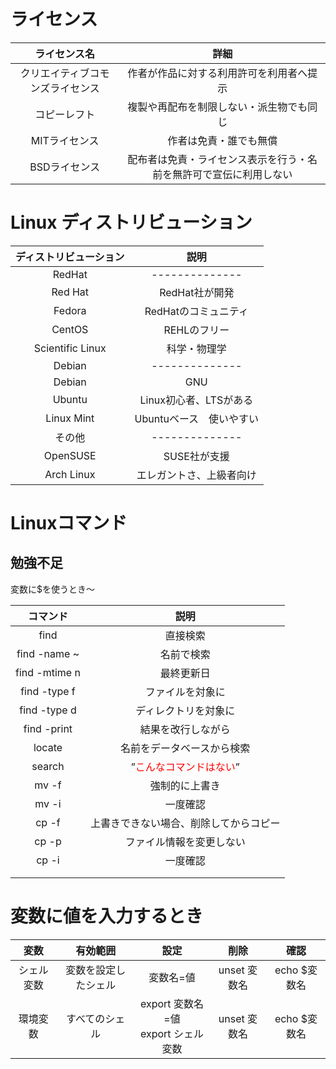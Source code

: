 # ライセンス

|ライセンス名|詳細|
|:---:|:---:|
|クリエイティブコモンズライセンス|作者が作品に対する利用許可を利用者へ提示|
|コピーレフト|複製や再配布を制限しない・派生物でも同じ|
|MITライセンス|作者は免責・誰でも無償|
|BSDライセンス|配布者は免責・ライセンス表示を行う・名前を無許可で宣伝に利用しない|

# Linux ディストリビューション

|ディストリビューション|説明|
|:---:|:---:|
|RedHat|--------------|
|Red Hat|RedHat社が開発|
|Fedora|RedHatのコミュニティ|
|CentOS|REHLのフリー|
|Scientific Linux|科学・物理学|
|Debian|--------------|
|Debian|GNU|
|Ubuntu|Linux初心者、LTSがある|
|Linux Mint|Ubuntuベース　使いやすい|
|その他|--------------|
|OpenSUSE|SUSE社が支援|
|Arch Linux|エレガントさ、上級者向け|

# Linuxコマンド

## 勉強不足
変数に$を使うとき～

|コマンド|説明|
|:---:|:---:|
|find|直接検索|
|find -name ~|名前で検索|
|find -mtime n|最終更新日|
|find -type f|ファイルを対象に|
|find -type d|ディレクトリを対象に|
|find -print|結果を改行しながら|
|locate|名前をデータベースから検索|
|search|”<span style="color: red; ">こんなコマンドはない</span>”|
|mv -f|強制的に上書き|
|mv -i|一度確認|
|cp -f|上書きできない場合、削除してからコピー|
|cp -p|ファイル情報を変更しない|
|cp -i|一度確認|
|||
|||

# 変数に値を入力するとき
|変数|有効範囲|設定|削除|確認|
|:---:|:---:|:---:|:---:|:---:|
|シェル変数|変数を設定したシェル|変数名=値|unset 変数名|echo $変数名|
|環境変数|すべてのシェル|export 変数名=値<br>export シェル変数|unset 変数名|echo $変数名|


